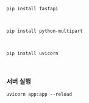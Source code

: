     pip install fastapi
<br>

    pip install python-multipart
<br>
    
    pip install uvicorn
<br>
    
### 서버 실행
    uvicorn app:app --reload 